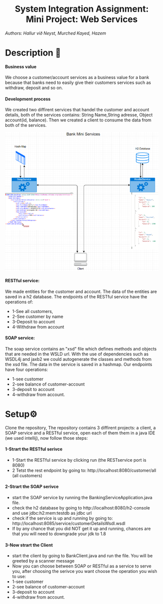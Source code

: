
<h1 align="center">System Integration Assignment: Mini Project: Web Services</h1>
<h6>Authors: Hallur við Neyst, Murched Kayed, Hazem</h6>

<h1>Description <g-emoji class="g-emoji" alias="page_with_curl" fallback-src="https://github.githubassets.com/images/icons/emoji/unicode/1f4c3.png">📃</g-emoji>
</h1>


<h4>Business value</h4>

<p>
  We choose a customer/account services as a business value for a bank
because that banks need to easily give their customers services such as withdraw, deposit and so on. 
</p>

<h4>Development process</h4>

<p>
We created two diffirent services that handel the customer and account details, both of the services contains: String Name,String adresse, Object account(id, balance).
  Then we created a client to consume the data from both of the services.
</p>  

<p align="center">
  
<img src="https://github.com/Mokayed/Mini-Project-Web-Services/blob/master/BANKMINILAST.PNG" alt="UML"  height="auto" width="auto">

</p>  
  
<h4> RESTful service: </h4>
<p>
We made entities for the customer and account. The data of the entities are saved in a h2 database.
The endpoints of the RESTful service have the operations of: 
</p>

<ul>
  <li>1-See all customers,</li>
  <li>2-See customer by name</li>
  <li>3-Deposit to account</li>
  <li>4-Withdraw from account</li>
</ul>

<h4>SOAP service:</h4>

<p>
The soap service contains an "xsd" file which defines methods and objects that are needed in the WSLD url. 
With the use of dependencies such as WSDL4j and jaxb2 we could autogenerate the classes and methods from the xsd file.
The data in the service is saved in a hashmap. Our endpoints have four operations: 
</p>

<ul>
  <li>1-see customer</li>
  <li>2-see balance of customer-account</li>
  <li>3-deposit to account</li>
  <li>4-withdraw from account.</li>
</ul>

<h1>Setup<g-emoji class="g-emoji" alias="gear" fallback-src="https://github.githubassets.com/images/icons/emoji/unicode/2699.png">⚙️</g-emoji></h1>
<p>Clone the repository, The repository contains 3 diffirent projects: a client, a SOAP service and a RESTful service, open each of them them in a java IDE (we used intellij), now follow those steps:</p>

<h4>1-Strart the RESTful serivce</h4>

  <ul>
  <li>1-Start the RESTful service by clicking run (the RESTservice port is 8080)</li>

  <li>2 Tetst the rest endpoint by going to: http://localhost:8080/customer/all (all customers)</li>
  </ul>
  
  <h4>2-Strart the SOAP serivce</h4>
  
  <ul>
  <li>start the SOAP service by running the BankingServiceApplication.java file.</li>
   <li>check the h2 database by going to http://localhost:8080/h2-console and use jdbc:h2:mem:testdb as jdbc url</li>
  <li>check if the service is up and running by going to: http://localhost:8085/service/customerDetailsWsdl.wsdl</li>
  <li>If by any chance that you did NOT get it up and running, chances are that you will need to downgrade your jdk to 1.8</li>
  </ul>

  <h4>3-Now strart the Client</h4>
  
  <ul>
  <li>start the client by going to BankClient.java and run the file. You will be greeted by a scanner message</li>
  <li>Now you can choose between SOAP or RESTful as a service to serve you, after choosing the serivce you want choose the operation you wish to use:</li>
   <li>1-see customer</li>
  <li>2-see balance of customer-account</li>
  <li>3-deposit to account</li>
  <li>4-withdraw from account.</li>
</ul>


